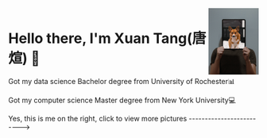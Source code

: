 <a href="https://tangxuan.me">
  <img align="right" src="https://github.com/txstc55/txstc55/blob/master/profile.jpg" width="20%"/>
</a>

# Hello there, I'm Xuan Tang(唐煊) :pig:
Got my data science Bachelor degree from University of Rochester:bar_chart:

Got my computer science Master degree from New York University:computer:

Yes, this is me on the right, click to view more pictures ------------------------->



<!--

<body style="background-color:powderblue;">
<a href="https://github.com/txstc55">
  <img align="left" src="https://github-readme-stats.vercel.app/api?username=txstc55&show_icons=true&hide_border=true&icon_color=c35832&text_color=568c88&bg_color=568c88" />
</a>
<a href="https://github.com/anuraghazra/github-readme-stats">
  <img align="left" src="https://github-readme-stats.vercel.app/api/pin/?username=anuraghazra&repo=github-readme-stats" />
</a>

**txstc55/txstc55** is a ✨ _special_ ✨ repository because its `README.md` (this file) appears on your GitHub profile.

Here are some ideas to get you started:

- 🔭 I’m currently working on ...
- 🌱 I’m currently learning ...
- 👯 I’m looking to collaborate on ...
- 🤔 I’m looking for help with ...
- 💬 Ask me about ...
- 📫 How to reach me: ...
- 😄 Pronouns: ...
- ⚡ Fun fact: ...
-->

